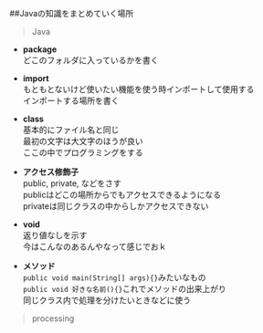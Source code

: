 ##Javaの知識をまとめていく場所
>Java

- **package**
<br>どこのフォルダに入っているかを書く

- **import**
<br>もともとないけど使いたい機能を使う時インポートして使用する
<br>インポートする場所を書く

- **class**
<br>基本的にファイル名と同じ
<br>最初の文字は大文字のほうが良い
<br>ここの中でプログラミングをする

- **アクセス修飾子**
<br>public, private, などをさす
<br>publicはどこの場所からでもアクセスできるようになる
<br>privateは同じクラスの中からしかアクセスできない

- **void**
<br>返り値なしを示す
<br>今はこんなのあるんやなって感じでおｋ

- **メソッド**
<br>```public void main(String[] args){}```みたいなもの
<br>```public void 好きな名前(){}```これでメソッドの出来上がり
<br>同じクラス内で処理を分けたいときなどに使う

>processing